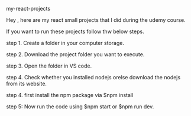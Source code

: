my-react-projects

Hey , here are my react small projects that I did during the udemy course.

If you want to run these projects follow thw below steps.

step 1. Create a folder in your computer storage.

step 2. Download the project folder you want to execute.

step 3. Open the folder in VS code.

step 4. Check whether you installed nodejs orelse download the nodejs from its website.

step 4. first install the npm package via $npm install

step 5: Now run the code using $npm start or $npm run dev.
